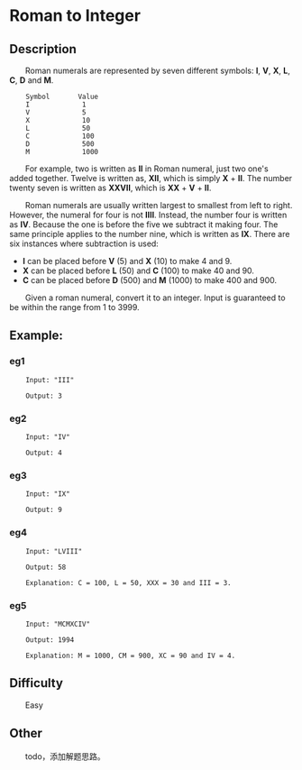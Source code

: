 # Roman to Integer

## Description

&emsp;&emsp;Roman numerals are represented by seven different symbols: **I**, **V**, **X**, **L**, **C**, **D** 
and **M**.
            
```
    Symbol       Value
    I             1
    V             5
    X             10
    L             50
    C             100
    D             500
    M             1000
```

&emsp;&emsp;For example, two is written as **II** in Roman numeral, just two one's added together. Twelve is written 
as, **XII**, which is simply **X** + **II**. The number twenty seven is written as **XXVII**, which is **XX** + 
**V** + **II**.

&emsp;&emsp;Roman numerals are usually written largest to smallest from left to right. However, the numeral for four 
is not **IIII**. Instead, the number four is written as **IV**. Because the one is before the five we subtract it 
making four. The same principle applies to the number nine, which is written as **IX**. There are six instances where 
subtraction is used:

- **I** can be placed before **V** (5) and **X** (10) to make 4 and 9. 
- **X** can be placed before **L** (50) and **C** (100) to make 40 and 90. 
- **C** can be placed before **D** (500) and **M** (1000) to make 400 and 900.

&emsp;&emsp;Given a roman numeral, convert it to an integer. Input is guaranteed to be within the range from 1 to 3999.

## Example:

### eg1

``` 
    Input: "III"
    
    Output: 3
```

### eg2

``` 
    Input: "IV"
    
    Output: 4
```

### eg3

``` 
    Input: "IX"
    
    Output: 9
```

### eg4

``` 
    Input: "LVIII"
    
    Output: 58
    
    Explanation: C = 100, L = 50, XXX = 30 and III = 3.
```

### eg5

``` 
    Input: "MCMXCIV"
    
    Output: 1994
    
    Explanation: M = 1000, CM = 900, XC = 90 and IV = 4.
```



## Difficulty

&emsp;&emsp;Easy

## Other

&emsp;&emsp;todo，添加解题思路。
